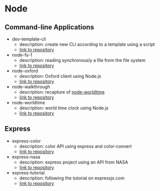 # Node

## Command-line Applications

- dev-template-cli
  - description: create new CLI according to a template using a script
  - [link to repository](https://github.com/sklinkusch/dev-template-cli)
- node-fs-1
  - description: reading synchronously a file from the file system
  - [link to repository](https://github.com/sklinkusch/node-fs-1)
- node-oxford
  - description: Oxford client using Node.js
  - [link to repository](https://github.com/sklinkusch/node-oxford)
- node-walkthrough
  - description: recapture of [node-worldtime](https://github.com/sklinkusch/node-worldtime)
  - [link to repository](https://github.com/sklinkusch/node-walkthrough)
- node-worldtime
  - description: world time clock using Node.js
  - [link to repository](https://github.com/sklinkusch/node-worldtime)
  
## Express

- express-color
  - description: color API using express and color-convert
  - [link to repository](https://github.com/sklinkusch/express-color)
- express-nasa
  - description: express project using an API from NASA
  - [link to repository](https://github.com/sklinkusch/express-nasa)
- express-tutorial
  - description: following the tutorial on expressjs.com
  - [link to repository](https://github.com/sklinkusch/express-tutorial)
